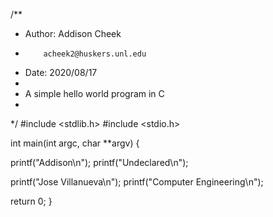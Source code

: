 /**
 * Author: Addison Cheek
 *         acheek2@huskers.unl.edu
 * Date: 2020/08/17
 *
 * A simple hello world program in C
 *
 */
#include <stdlib.h>
#include <stdio.h>

int main(int argc, char **argv) {

  printf("Addison\n");
  printf("Undeclared\n");

  printf("Jose Villanueva\n");
  printf("Computer Engineering\n");

  return 0;
}
